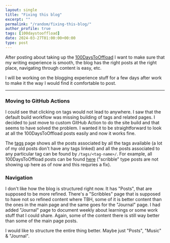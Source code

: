 ```yaml
---
layout: single
title: "Fixing this blog"
excerpt: ""
permalink: "/random/fixing-this-blog/"
author_profile: true
tags: [100daystooffload]
date: 2024-03-27T01:00:00+00:00
type: post
---
```


After posting about taking up the [100DaysToOffload][100DaysToOffload] I want
to make sure that my writing experience is smooth, the blog has the right posts
at the right place, navigating through content is easy, etc.

I will be working on the blogging experience stuff for a few days after work to
make it the way I would find it comfortable to post.

---

### Moving to GitHub Actions

I could see that clicking on tags would not lead to anywhere. I saw that the
default build workflow was missing building of tags and related pages. I
decided to just move to custom GitHub Action to do the site build and that
seems to have solved the problem. I wanted it to be straightforward to look at
all the 100DaysToOffload posts easily and now it works fine.

The [tags][tags] page shows all the posts associated by all the tags available
(a lot of my old posts don't have any tags linked) and all the posts associated
to any particular tag can be found by `/tags/<tag-name>/`. For example, all
100DaysToOffload posts can be found [here][100DaysToOffload-tag] ("scribble"
type posts are not showing up here as of now and this requries a fix).

### Navigation

I don't like how the blog is structured right now. It has "Posts", that are
supposed to be more refined. There's a "Scribbles" page that is supposed to
have not so refined content where TBH, some of it is better content than the
ones in the main page and the same goes for the "Journal" page. I had added
"Journal" page to document weekly about learnings or some work stuff that I
could share. Again, some of the content there is still way better than some of
the main page posts.

I would like to structure the entire thing better. Maybe just "Posts", "Music"
& "Journal".


[100DaysToOffload]: https://vipul.xyz/2023/07/100-days-to-offload
[tags]: https://vipul.xyz/tags/
[100DaysToOffload-tag]: https://vipul.xyz/tags/100daystooffload/
